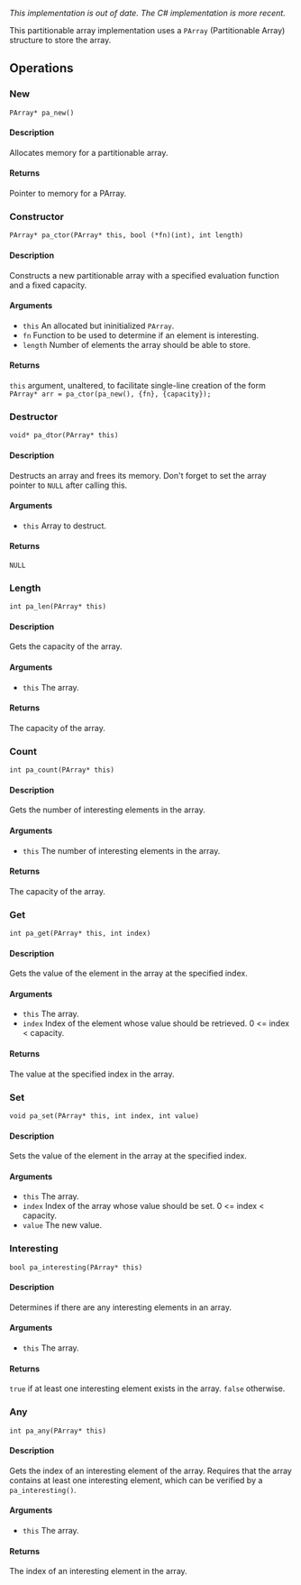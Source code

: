 *This implementation is out of date. The C# implementation is more recent.*

This partitionable array implementation uses a `PArray` (Partitionable Array) structure to store the array.

## Operations

### New

`PArray* pa_new()`

#### Description

Allocates memory for a partitionable array.

#### Returns

Pointer to memory for a PArray.

### Constructor

`PArray* pa_ctor(PArray* this, bool (*fn)(int), int length)`

#### Description

Constructs a new partitionable array with a specified evaluation function and a fixed capacity.

#### Arguments

- `this` An allocated but ininitialized `PArray`.
- `fn` Function to be used to determine if an element is interesting.
- `length` Number of elements the array should be able to store.

#### Returns

`this` argument, unaltered, to facilitate single-line creation of the form `PArray* arr = pa_ctor(pa_new(), {fn}, {capacity});`

### Destructor

`void* pa_dtor(PArray* this)`

#### Description

Destructs an array and frees its memory. Don't forget to set the array pointer to `NULL` after calling this.

#### Arguments

- `this` Array to destruct.

#### Returns

`NULL`

### Length

`int pa_len(PArray* this)`

#### Description

Gets the capacity of the array.

#### Arguments

- `this` The array.

#### Returns

The capacity of the array.

### Count

`int pa_count(PArray* this)`

#### Description

Gets the number of interesting elements in the array.

#### Arguments

- `this` The number of interesting elements in the array.

#### Returns

The capacity of the array.

### Get

`int pa_get(PArray* this, int index)`

#### Description

Gets the value of the element in the array at the specified index.

#### Arguments

- `this` The array.
- `index` Index of the element whose value should be retrieved. 0 <= index < capacity.

#### Returns

The value at the specified index in the array.

### Set

`void pa_set(PArray* this, int index, int value)`

#### Description

Sets the value of the element in the array at the specified index.

#### Arguments

- `this` The array.
- `index` Index of the array whose value should be set. 0 <= index < capacity.
- `value` The new value.

### Interesting

`bool pa_interesting(PArray* this)`

#### Description

Determines if there are any interesting elements in an array.

#### Arguments

- `this` The array.

#### Returns

`true` if at least one interesting element exists in the array. `false` otherwise.

### Any

`int pa_any(PArray* this)`

#### Description

Gets the index of an interesting element of the array. Requires that the array contains at least one interesting element, which can be verified by a `pa_interesting()`.

#### Arguments

- `this` The array.

#### Returns

The index of an interesting element in the array.